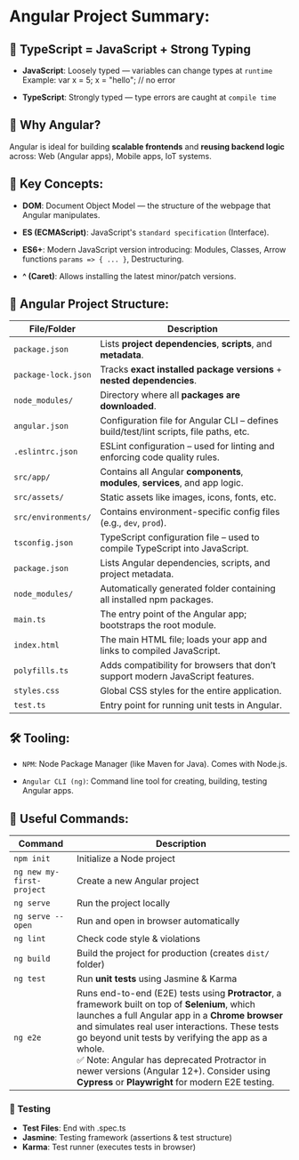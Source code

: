 # Angular Project Summary:
## 🔹 TypeScript = JavaScript + Strong Typing
- **JavaScript**: Loosely typed — variables can change types at `runtime`
Example: var x = 5; x = "hello"; // no error

- **TypeScript**: Strongly typed — type errors are caught at `compile time`
## 🔹 Why Angular?
Angular is ideal for building **scalable frontends** and **reusing backend logic** across: Web (Angular apps), Mobile apps, IoT systems.

## 🔹 Key Concepts:
- **DOM**: Document Object Model — the structure of the webpage that Angular manipulates.

- **ES (ECMAScript)**: JavaScript's `standard specification` (Interface).

- **ES6+**: Modern JavaScript version introducing: Modules, Classes, Arrow functions `params => { ... }`, Destructuring.
- **^ (Caret)**: Allows installing the latest minor/patch versions.

## 📁 Angular Project Structure:
| File/Folder         | Description                                                      |
| ------------------- | ---------------------------------------------------------------- |
| `package.json`      | Lists **project dependencies**, **scripts**, and **metadata**.               |
| `package-lock.json` | Tracks **exact installed package versions** + **nested dependencies**. |
| `node_modules/`     | Directory where all **packages are downloaded**.                     |
| `angular.json`      | Configuration file for Angular CLI – defines build/test/lint scripts, file paths, etc. |
| `.eslintrc.json`    | ESLint configuration – used for linting and enforcing code quality rules.   |
| `src/app/`          | Contains all Angular **components**, **modules**, **services**, and app logic. |
| `src/assets/`       | Static assets like images, icons, fonts, etc.                              |
| `src/environments/` | Contains environment-specific config files (e.g., `dev`, `prod`).          |
| `tsconfig.json`     | TypeScript configuration file – used to compile TypeScript into JavaScript. |
| `package.json`      | Lists Angular dependencies, scripts, and project metadata.                 |
| `node_modules/`      | Automatically generated folder containing all installed npm packages.                        |
| `main.ts`               | The entry point of the Angular app; bootstraps the root module.                             |
| `index.html`            | The main HTML file; loads your app and links to compiled JavaScript.                        |
| `polyfills.ts`          | Adds compatibility for browsers that don’t support modern JavaScript features.              |
| `styles.css`            | Global CSS styles for the entire application.                                                |
| `test.ts`               | Entry point for running unit tests in Angular.                                               |

## 🛠 Tooling:
- `NPM`: Node Package Manager (like Maven for Java). Comes with Node.js.

- `Angular CLI (ng)`: Command line tool for creating, building, testing Angular apps.

## 🚀 Useful Commands:
| Command                   | Description                                               |
| ------------------------- | --------------------------------------------------------- |
| `npm init`                | Initialize a Node project                                 |
| `ng new my-first-project` | Create a new Angular project                              |
| `ng serve`                | Run the project locally                                   |
| `ng serve --open`         | Run and open in browser automatically                     |
| `ng lint`                 | Check code style & violations                             |
| `ng build`                | Build the project for production (creates `dist/` folder) |
| `ng test`                 | Run **unit tests** using Jasmine & Karma                      |
| `ng e2e`    | Runs end-to-end (E2E) tests using **Protractor**, a framework built on top of **Selenium**, which launches a full Angular app in a **Chrome browser** and simulates real user interactions. These tests go beyond unit tests by verifying the app as a whole. <br/> ✅ Note: Angular has deprecated Protractor in newer versions (Angular 12+). Consider using **Cypress** or **Playwright** for modern E2E testing.|


### 🧪 Testing
- **Test Files**: End with .spec.ts
- **Jasmine**: Testing framework (assertions & test structure)
- **Karma**: Test runner (executes tests in browser)

